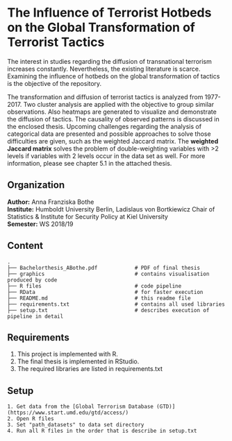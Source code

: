 # The Influence of Terrorist Hotbeds on the Global Transformation of Terrorist Tactics

The interest in studies regarding the diffusion of transnational terrorism increases constantly. Nevertheless, the existing literature is scarce. Examining the influence of hotbeds on the global transformation of tactics is the objective of the repository. 

The transformation and diffusion of terrorist tactics is analyzed from 1977-2017. Two cluster analysis are applied with the objective to group similar observations. Also heatmaps are generated to visualize and demonstrate the diffusion of tactics. The causality of observed patterns is discussed in the enclosed thesis. Upcoming challenges regarding the analysis of categorical data are presented and possible approaches to solve those difficulties are given, such as the weighted Jaccard matrix. The **weighted Jaccard matrix** solves the problem of double-weighting variables with >2 levels if variables with 2 levels occur in the data set as well. For more information, please see chapter 5.1 in the attached thesis.


## Organization

__Author:__ Anna Franziska Bothe <br>
__Institute:__ Humboldt University Berlin, Ladislaus von Bortkiewicz Chair of Statistics & Institute for Security Policy at Kiel University <br>
__Semester:__ WS 2018/19 <br>


## Content

```
.
├── Bachelorthesis_ABothe.pdf            # PDF of final thesis
├── graphics                             # contains visualisation produced by code
├── R files                              # code pipeline
├── RData                                # for faster execution
├── README.md                            # this readme file
├── requirements.txt                     # contains all used libraries
├── setup.txt                            # describes execution of pipeline in detail

```

## Requirements

1. This project is implemented with R.
2. The final thesis is implemented in RStudio.
3. The required libraries are listed in requirements.txt


## Setup
```
1. Get data from the [Global Terrorism Database (GTD)](https://www.start.umd.edu/gtd/access/)
2. Open R files
3. Set "path_datasets" to data set directory
4. Run all R files in the order that is describe in setup.txt
```



